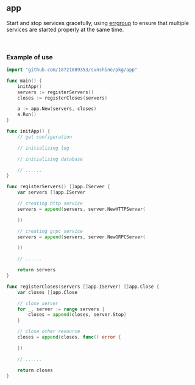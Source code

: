 ## app

Start and stop services gracefully, using [errgroup](golang.org/x/sync/errgroup) to ensure that multiple services are started properly at the same time.

<br>

### Example of use

```go
import "github.com/18721889353/sunshine/pkg/app"

func main() {
    initApp()
    servers := registerServers()
    closes := registerCloses(servers)

    a := app.New(servers, closes)
    a.Run()
}

func initApp() {
    // get configuration

    // initializing log

    // initializing database

    // ......
}

func registerServers() []app.IServer {
    var servers []app.IServer

    // creating http service
    servers = append(servers, server.NewHTTPServer(

    ))

    // creating grpc service
    servers = append(servers, server.NewGRPCServer(

    ))

    // ......

    return servers
}

func registerCloses(servers []app.IServer) []app.Close {
    var closes []app.Close

    // close server
    for _, server := range servers {
        closes = append(closes, server.Stop)
    }

    // close other resource
    closes = append(closes, func() error {

    })

    // ......

    return closes
}
```
